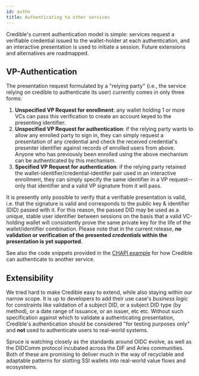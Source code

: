 ```yaml
---
id: authn
title: Authenticating to other services
---
```


Credible's current authentication model is simple: services request a verifiable
credential issued to the wallet-holder at each authentication, and an
interactive presentation is used to initiate a session. Future extensions and
alternatives are roadmapped.

## VP-Authentication

The presentation request formulated by a "relying party" (i.e., the service
relying on credible to authenticate its user) currently comes in only three
forms: 

1. **Unspecified VP Request for enrollment**: any wallet holding 1 or more VCs
   can pass this verification to create an account keyed to the presenting
   identifier.
2. **Unspecified VP Request for authentication**: if the relying party wants to
   allow any enrolled party to sign in, they can simply request a presentation
   of any credential and check the received credential's presenter identifier
   against  records of enrolled users from above. Anyone who has previously been
   enrolled using the above mechanism can be authenticated by this mechanism.
3. **Specified VP Request for authentication**: if the relying party retained
   the wallet-identifier/credential-identifer pair used in an interactive
   enrollment, they can simply specify the same identifier in a VP request-- only
   that identifier and a valid VP signature from it will pass.

It is presently only possible to verify that a verifiable presentation is valid,
i.e. that the signature is valid and corresponds to the public key & identifier
(DID) passed with it. For this reason, the passed DID may be used as a unique,
stable user identifier between sessions on the basis that a valid VC-holding
wallet will consistently prove the same private key for the life of the
wallet/identifier combination. Please note that in the current release, **no
validation or verification of the presented *credentials* within the
presentation is yet supported**.

See also the code snippets provided in the [CHAPI
example](/docs/didkit-examples/svelte-chapi/) for how Credible can authenticate
to another service.

## Extensibility

We tried hard to make Credible easy to extend, while also staying within our
narrow scope. It is up to developers to add their use case's *business logic*
for constraints like validation of a subject DID, or a subject DID type (by
method), or a date range of issuance, or an issuer, etc etc. Without such
specification against which to validate a authenticating presentation,
Credible's authentication should be considered "for testing purposes only" and
**not** used to authenticate users to real-world systems.

Spruce is watching closely as the standards around OIDC evolve, as well as the
DIDComm protocol incubated across the DIF and Aries communities. Both of these
are promising to deliver much in the way of recyclable and adaptable patterns
for slotting SSI wallets into real-world value flows and ecosystems.